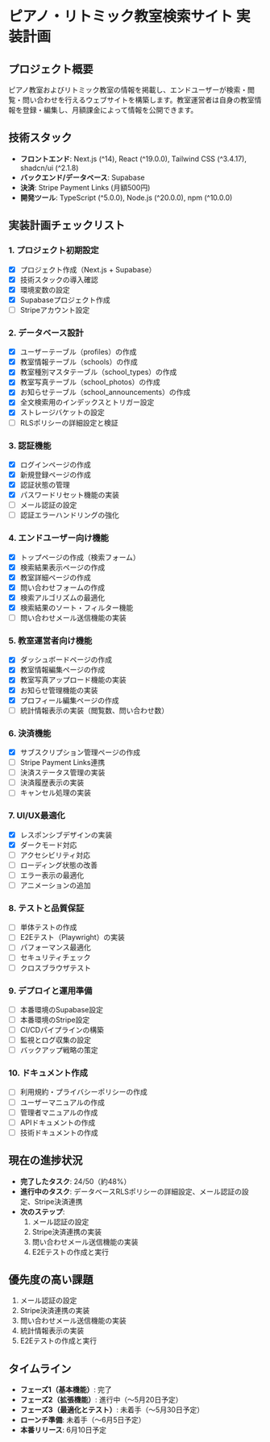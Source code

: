 # ピアノ・リトミック教室検索サイト 実装計画

## プロジェクト概要
ピアノ教室およびリトミック教室の情報を掲載し、エンドユーザーが検索・閲覧・問い合わせを行えるウェブサイトを構築します。教室運営者は自身の教室情報を登録・編集し、月額課金によって情報を公開できます。

## 技術スタック
- **フロントエンド**: Next.js (^14), React (^19.0.0), Tailwind CSS (^3.4.17), shadcn/ui (^2.1.8)
- **バックエンド/データベース**: Supabase
- **決済**: Stripe Payment Links (月額500円)
- **開発ツール**: TypeScript (^5.0.0), Node.js (^20.0.0), npm (^10.0.0)

## 実装計画チェックリスト

### 1. プロジェクト初期設定
- [x] プロジェクト作成（Next.js + Supabase）
- [x] 技術スタックの導入確認
- [x] 環境変数の設定
- [x] Supabaseプロジェクト作成
- [ ] Stripeアカウント設定

### 2. データベース設計
- [x] ユーザーテーブル（profiles）の作成
- [x] 教室情報テーブル（schools）の作成
- [x] 教室種別マスタテーブル（school_types）の作成
- [x] 教室写真テーブル（school_photos）の作成
- [x] お知らせテーブル（school_announcements）の作成
- [x] 全文検索用のインデックスとトリガー設定
- [x] ストレージバケットの設定
- [ ] RLSポリシーの詳細設定と検証

### 3. 認証機能
- [x] ログインページの作成
- [x] 新規登録ページの作成
- [x] 認証状態の管理
- [x] パスワードリセット機能の実装
- [ ] メール認証の設定
- [ ] 認証エラーハンドリングの強化

### 4. エンドユーザー向け機能
- [x] トップページの作成（検索フォーム）
- [x] 検索結果表示ページの作成
- [x] 教室詳細ページの作成
- [x] 問い合わせフォームの作成
- [x] 検索アルゴリズムの最適化
- [x] 検索結果のソート・フィルター機能
- [ ] 問い合わせメール送信機能の実装

### 5. 教室運営者向け機能
- [x] ダッシュボードページの作成
- [x] 教室情報編集ページの作成
- [x] 教室写真アップロード機能の実装
- [x] お知らせ管理機能の実装
- [x] プロフィール編集ページの作成
- [ ] 統計情報表示の実装（閲覧数、問い合わせ数）

### 6. 決済機能
- [x] サブスクリプション管理ページの作成
- [ ] Stripe Payment Links連携
- [ ] 決済ステータス管理の実装
- [ ] 決済履歴表示の実装
- [ ] キャンセル処理の実装

### 7. UI/UX最適化
- [x] レスポンシブデザインの実装
- [x] ダークモード対応
- [ ] アクセシビリティ対応
- [ ] ローディング状態の改善
- [ ] エラー表示の最適化
- [ ] アニメーションの追加

### 8. テストと品質保証
- [ ] 単体テストの作成
- [ ] E2Eテスト（Playwright）の実装
- [ ] パフォーマンス最適化
- [ ] セキュリティチェック
- [ ] クロスブラウザテスト

### 9. デプロイと運用準備
- [ ] 本番環境のSupabase設定
- [ ] 本番環境のStripe設定
- [ ] CI/CDパイプラインの構築
- [ ] 監視とログ収集の設定
- [ ] バックアップ戦略の策定

### 10. ドキュメント作成
- [ ] 利用規約・プライバシーポリシーの作成
- [ ] ユーザーマニュアルの作成
- [ ] 管理者マニュアルの作成
- [ ] APIドキュメントの作成
- [ ] 技術ドキュメントの作成

## 現在の進捗状況
- **完了したタスク**: 24/50（約48%）
- **進行中のタスク**: データベースRLSポリシーの詳細設定、メール認証の設定、Stripe決済連携
- **次のステップ**: 
  1. メール認証の設定
  2. Stripe決済連携の実装
  3. 問い合わせメール送信機能の実装
  4. E2Eテストの作成と実行

## 優先度の高い課題
1. メール認証の設定
2. Stripe決済連携の実装
3. 問い合わせメール送信機能の実装
4. 統計情報表示の実装
5. E2Eテストの作成と実行

## タイムライン
- **フェーズ1（基本機能）**: 完了
- **フェーズ2（拡張機能）**: 進行中（〜5月20日予定）
- **フェーズ3（最適化とテスト）**: 未着手（〜5月30日予定）
- **ローンチ準備**: 未着手（〜6月5日予定）
- **本番リリース**: 6月10日予定
